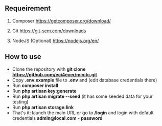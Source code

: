 ## Requeirement

1. Composer 
https://getcomposer.org/download/

2. Git
https://git-scm.com/downloads

3. NodeJS (Optional)
https://nodejs.org/en/


## How to use

- Clone the repository with __git clone https://github.com/eci4ever/minitc.git__
- Copy __.env.example__ file to __.env__ and (edit database credentials there)
- Run __composer install__
- Run __php artisan key:generate__
- Run __php artisan migrate --seed__ (it has some seeded data for your testing)
- Run __php artisan storage:link__
- That's it: launch the main URL or go to __/login__ and login with default credentials __admin@local.com__ - __password__
